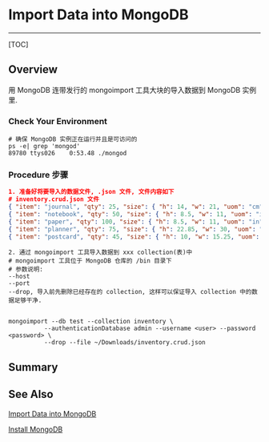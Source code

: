 # Import Data into MongoDB

---



[TOC]



## Overview

用 MongoDB 连带发行的 mongoimport 工具大块的导入数据到 MongoDB 实例里.

### Check Your Environment

```shell
# 确保 MongoDB 实例正在运行并且是可访问的
ps -e| grep 'mongod'
89780 ttys026    0:53.48 ./mongod
```

### Procedure 步骤

```json
1. 准备好将要导入的数据文件, .json 文件, 文件内容如下
# inventory.crud.json 文件
{ "item": "journal", "qty": 25, "size": { "h": 14, "w": 21, "uom": "cm" }, "status": "A" }
{ "item": "notebook", "qty": 50, "size": { "h": 8.5, "w": 11, "uom": "in" }, "status": "A" }
{ "item": "paper", "qty": 100, "size": { "h": 8.5, "w": 11, "uom": "in" }, "status": "D" }
{ "item": "planner", "qty": 75, "size": { "h": 22.85, "w": 30, "uom": "cm" }, "status": "D" }
{ "item": "postcard", "qty": 45, "size": { "h": 10, "w": 15.25, "uom": "cm" }, "status": "A" }
```

```shell
2. 通过 mongoimport 工具导入数据到 xxx collection(表)中
# mongoimport 工具位于 MongoDB 仓库的 /bin 目录下
# 参数说明:
--host
--port
--drop, 导入前先删除已经存在的 collection, 这样可以保证导入 collection 中的数据足够干净.


mongoimport --db test --collection inventory \
          --authenticationDatabase admin --username <user> --password <password> \
          --drop --file ~/Downloads/inventory.crud.json
```



## Summary



## See Also

[Import Data into MongoDB](https://docs.mongodb.com/guides/server/import/)

[Install MongoDB](https://docs.mongodb.com/guides/server/install/)

